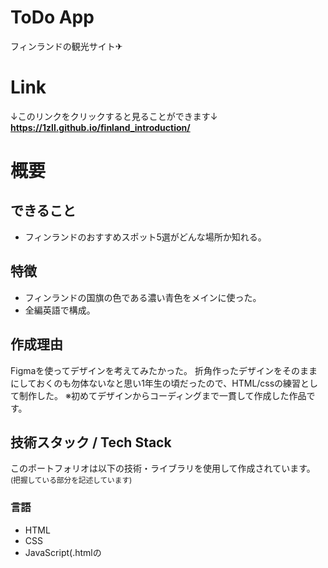 # ToDo App
フィンランドの観光サイト✈


# Link
↓このリンクをクリックすると見ることができます↓<br>
**https://1zll.github.io/finland_introduction/**


# 概要


## できること
- フィンランドのおすすめスポット5選がどんな場所か知れる。

## 特徴
- フィンランドの国旗の色である濃い青色をメインに使った。
- 全編英語で構成。

## 作成理由
Figmaを使ってデザインを考えてみたかった。
折角作ったデザインをそのままにしておくのも勿体ないなと思い1年生の頃だったので、HTML/cssの練習として制作した。
※初めてデザインからコーディングまで一貫して作成した作品です。


## 技術スタック / Tech Stack

このポートフォリオは以下の技術・ライブラリを使用して作成されています。<br>
<sub>(把握している部分を記述しています)</sub>

### 言語
- HTML
- CSS
- JavaScript(.htmlの<script>タグで記入)

### フレームワーク
- [Bootstrap](https://getbootstrap.jp/)

### 開発・デプロイツール
- Visual Studio Code : コード記述に使用
- Google chrome : 開発中の動作確認はブラウザで行う
- GitHub Pages : 完成したプロジェクトを公開するためのホスティングサービス

### 翻訳ツール
※日本語訳に直しても文章が通じるか確認したかったため2つのツールを使いました。
- [google翻訳](https://translate.google.com/)
- [みらい翻訳](https://miraitranslate.com/trial/ja/en)

---

**Thank you for checking out this project!**
